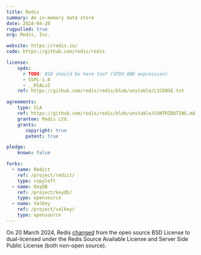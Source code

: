 ```yaml
---
title: Redis
summary: An in-memory data store
date: 2024-04-20
rugpulled: true
org: Redis, Inc.

website: https://redis.io/
code: https://github.com/redis/redis

license:
    spdx:
      # TODO: BSD should be here too? (SPDX AND expression)
      - SSPL-1.0
      - __RSALv2
    ref: https://github.com/redis/redis/blob/unstable/LICENSE.txt

agreements:
    type: CLA
    ref: https://github.com/redis/redis/blob/unstable/CONTRIBUTING.md
    grantee: Redis Ltd.
    grants:
       copyright: true
       patent: true

pledge:
    known: false

forks:
  - name: Redict
    ref: /project/redict/
    type: copyleft
  - name: KeyDB
    ref: /project/keydb/
    type: opensource
  - name: ValKey
    ref: /project/valkey/
    type: opensource
---
```

On 20 March 2024, Redis [changed](https://redis.com/blog/redis-adopts-dual-source-available-licensing/) from the open source BSD License to dual-licensed under the Redis Source Available License and Server Side Public License (both non-open source).

